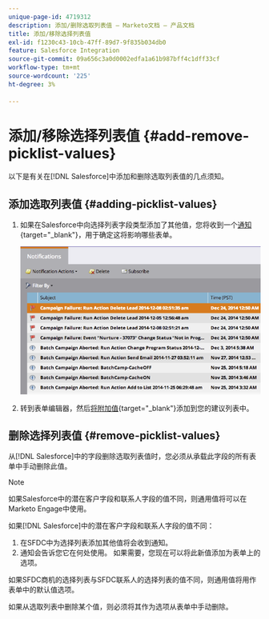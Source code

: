 ```yaml
---
unique-page-id: 4719312
description: 添加/删除选取列表值 — Marketo文档 — 产品文档
title: 添加/移除选择列表值
exl-id: f1230c43-10cb-47ff-89d7-9f835b034db0
feature: Salesforce Integration
source-git-commit: 09a656c3a0d0002edfa1a61b987bff4c1dff33cf
workflow-type: tm+mt
source-wordcount: '225'
ht-degree: 3%

---
```


# 添加/移除选择列表值 {#add-remove-picklist-values}

以下是有关在[!DNL Salesforce]中添加和删除选取列表值的几点须知。

## 添加选取列表值 {#adding-picklist-values}

1. 如果在Salesforce中向选择列表字段类型添加了其他值，您将收到一个[通知](/help/marketo/product-docs/core-marketo-concepts/miscellaneous/understanding-notifications.md){target="_blank"}，用于确定这将影响哪些表单。

   ![](assets/image2015-1-21-14-3a4-3a7.png)

1. 转到表单编辑器，然后[将附加值](/help/marketo/product-docs/demand-generation/forms/form-actions/add-a-country-picklist-to-your-form.md){target="_blank"}添加到您的建议列表中。

## 删除选择列表值 {#remove-picklist-values}

从[!DNL Salesforce]中的字段删除选取列表值时，您必须从承载此字段的所有表单中手动删除此值。

>[!NOTE]
>
>如果Salesforce中的潜在客户字段和联系人字段的值不同，则通用值将可以在Marketo Engage中使用。

如果[!DNL Salesforce]中的潜在客户字段和联系人字段的值不同：

1. 在SFDC中为选择列表添加其他值将会收到通知。
1. 通知会告诉您它在何处使用。 如果需要，您现在可以将此新值添加为表单上的选项。

如果SFDC商机的选择列表与SFDC联系人的选择列表的值不同，则通用值将用作表单中的默认值选项。

如果从选取列表中删除某个值，则必须将其作为选项从表单中手动删除。
